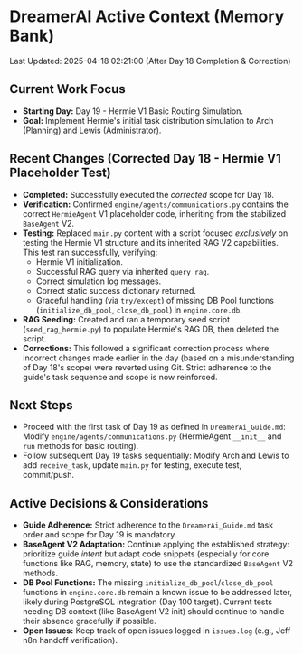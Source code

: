 # DreamerAI Active Context (Memory Bank)
Last Updated: 2025-04-18 02:21:00 (After Day 18 Completion & Correction)

## Current Work Focus
*   **Starting Day:** Day 19 - Hermie V1 Basic Routing Simulation.
*   **Goal:** Implement Hermie's initial task distribution simulation to Arch (Planning) and Lewis (Administrator).

## Recent Changes (Corrected Day 18 - Hermie V1 Placeholder Test)
*   **Completed:** Successfully executed the *corrected* scope for Day 18.
*   **Verification:** Confirmed `engine/agents/communications.py` contains the correct `HermieAgent` V1 placeholder code, inheriting from the stabilized `BaseAgent` V2.
*   **Testing:** Replaced `main.py` content with a script focused *exclusively* on testing the Hermie V1 structure and its inherited RAG V2 capabilities. This test ran successfully, verifying:
    *   Hermie V1 initialization.
    *   Successful RAG query via inherited `query_rag`.
    *   Correct simulation log messages.
    *   Correct static success dictionary returned.
    *   Graceful handling (via `try/except`) of missing DB Pool functions (`initialize_db_pool`, `close_db_pool`) in `engine.core.db`.
*   **RAG Seeding:** Created and ran a temporary seed script (`seed_rag_hermie.py`) to populate Hermie's RAG DB, then deleted the script.
*   **Corrections:** This followed a significant correction process where incorrect changes made earlier in the day (based on a misunderstanding of Day 18's scope) were reverted using Git. Strict adherence to the guide's task sequence and scope is now reinforced.

## Next Steps
*   Proceed with the first task of Day 19 as defined in `DreamerAi_Guide.md`: Modify `engine/agents/communications.py` (HermieAgent `__init__` and `run` methods for basic routing).
*   Follow subsequent Day 19 tasks sequentially: Modify Arch and Lewis to add `receive_task`, update `main.py` for testing, execute test, commit/push.

## Active Decisions & Considerations
*   **Guide Adherence:** Strict adherence to the `DreamerAi_Guide.md` task order and scope for Day 19 is mandatory.
*   **BaseAgent V2 Adaptation:** Continue applying the established strategy: prioritize guide *intent* but adapt code snippets (especially for core functions like RAG, memory, state) to use the standardized `BaseAgent` V2 methods.
*   **DB Pool Functions:** The missing `initialize_db_pool`/`close_db_pool` functions in `engine.core.db` remain a known issue to be addressed later, likely during PostgreSQL integration (Day 100 target). Current tests needing DB context (like BaseAgent V2 init) should continue to handle their absence gracefully if possible.
*   **Open Issues:** Keep track of open issues logged in `issues.log` (e.g., Jeff n8n handoff verification).

